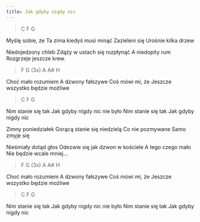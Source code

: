 ```yaml
---
title: Jak gdyby nigdy nic
---
```


<div class="music">

> C F G

Myślę sobie, że
Ta zima kiedyś musi minąć
Zazieleni się
Urośnie kilka drzew

Niedojedzony chleb
Zdąży w ustach się rozpłynąć
A niedopity rum
Rozgrzeje jeszcze krew.

> F G (3x) A A# H

Choć mało rozumiem
A dzwony fałszywe
Coś mówi mi, że
Jeszcze wszystko będzie możliwe

> C F G

Nim stanie się tak
Jak gdyby nigdy nic nie było
Nim stanie się tak
Jak gdyby nigdy nic

Zimny poniedziałek
Gorącą stanie się niedzielą
Co nie pozmywane
Samo zmyje się

Nieśmiały dotąd głos
Odezwie się jak dzwon w kościele
A tego czego mało
Nie będzie wcale mniej...

> F G (3x) A A# H

Choć mało rozumiem
A dzwony fałszywe
Coś mówi mi, że
Jeszcze wszystko będzie możliwe

> C F G

Nim stanie się tak
Jak gdyby nigdy nic nie było
Nim stanie się tak
Jak gdyby nigdy nic

</div>